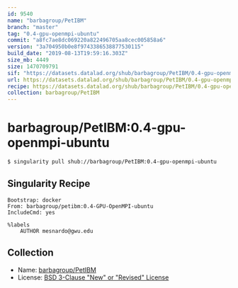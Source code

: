 ```yaml
---
id: 9540
name: "barbagroup/PetIBM"
branch: "master"
tag: "0.4-gpu-openmpi-ubuntu"
commit: "a8fc7ae8dc069220a822496705aa8cec005858a6"
version: "3a704950b0e8f9743386538877530115"
build_date: "2019-08-13T19:59:16.303Z"
size_mb: 4449
size: 1470709791
sif: "https://datasets.datalad.org/shub/barbagroup/PetIBM/0.4-gpu-openmpi-ubuntu/2019-08-13-a8fc7ae8-3a704950/3a704950b0e8f9743386538877530115.simg"
url: https://datasets.datalad.org/shub/barbagroup/PetIBM/0.4-gpu-openmpi-ubuntu/2019-08-13-a8fc7ae8-3a704950/
recipe: https://datasets.datalad.org/shub/barbagroup/PetIBM/0.4-gpu-openmpi-ubuntu/2019-08-13-a8fc7ae8-3a704950/Singularity
collection: barbagroup/PetIBM
---
```


# barbagroup/PetIBM:0.4-gpu-openmpi-ubuntu

```bash
$ singularity pull shub://barbagroup/PetIBM:0.4-gpu-openmpi-ubuntu
```

## Singularity Recipe

```singularity
Bootstrap: docker
From: barbagroup/petibm:0.4-GPU-OpenMPI-ubuntu
IncludeCmd: yes

%labels
    AUTHOR mesnardo@gwu.edu
```

## Collection

 - Name: [barbagroup/PetIBM](https://github.com/barbagroup/PetIBM)
 - License: [BSD 3-Clause "New" or "Revised" License](https://api.github.com/licenses/bsd-3-clause)

